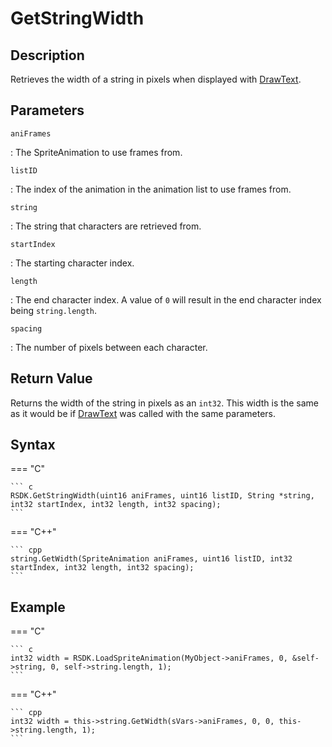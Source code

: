 # GetStringWidth

## Description
Retrieves the width of a string in pixels when displayed with [DrawText](TODO).

## Parameters
`aniFrames`

:   The SpriteAnimation to use frames from.

`listID`

:   The index of the animation in the animation list to use frames from.

`string`

:   The string that characters are retrieved from.

`startIndex`

:   The starting character index.

`length`

:   The end character index. A value of `0` will result in the end character index being `string.length`.

`spacing`

:   The number of pixels between each character.

## Return Value
Returns the width of the string in pixels as an `int32`. This width is the same as it would be if [DrawText](TODO) was called with the same parameters.

## Syntax
=== "C"

	``` c
	RSDK.GetStringWidth(uint16 aniFrames, uint16 listID, String *string, int32 startIndex, int32 length, int32 spacing);
	```

=== "C++"

	``` cpp
	string.GetWidth(SpriteAnimation aniFrames, uint16 listID, int32 startIndex, int32 length, int32 spacing);
	```

## Example
=== "C"

	``` c
	int32 width = RSDK.LoadSpriteAnimation(MyObject->aniFrames, 0, &self->string, 0, self->string.length, 1);
	```

=== "C++"

	``` cpp
	int32 width = this->string.GetWidth(sVars->aniFrames, 0, 0, this->string.length, 1);
	```